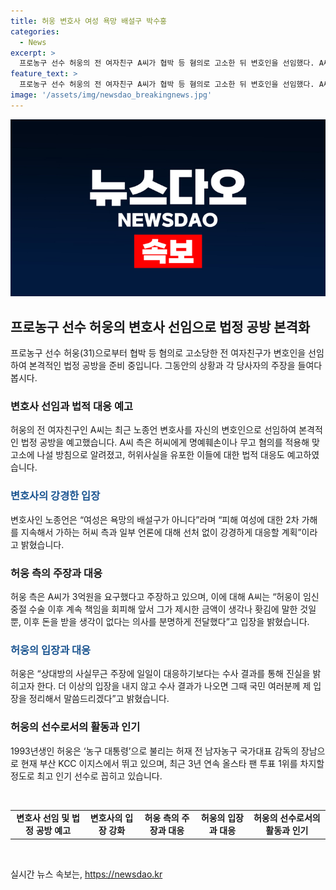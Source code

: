 ```yaml
---
title: 허웅 변호사 여성 욕망 배설구 박수홍
categories:
  - News
excerpt: >
  프로농구 선수 허웅의 전 여자친구 A씨가 협박 등 혐의로 고소한 뒤 변호인을 선임했다. A씨는 노종언 변호사를 선임하고 허웅에게 명예훼손이나 무고 혐의를 적용해 맞고소에 나설 예정이며, 허위사실을 유포한 이들에 대한 법적 대응도 예고했다. 노 변호사는 여성에 대한 가해를 밝힐 것이라며 강경하게 대응할 계획을 밝혔다. 반면 허웅 측은 A씨를 공갈미수, 협박, 스토킹 등으로 고소했으며, A씨가 금전을 요구했다고 주장하고 있다. 허웅은 수사 결과를 기다리겠다고 밝혔다. 1993년생인 허웅은 프로농구 선수로 인기를 끌고 있다.
feature_text: >
  프로농구 선수 허웅의 전 여자친구 A씨가 협박 등 혐의로 고소한 뒤 변호인을 선임했다. A씨는 노종언 변호사를 선임하고 허웅에게 명예훼손이나 무고 혐의를 적용해 맞고소에 나설 예정이며, 허위사실을 유포한 이들에 대한 법적 대응도 예고했다. 노 변호사는 여성에 대한 가해를 밝힐 것이라며 강경하게 대응할 계획을 밝혔다. 반면 허웅 측은 A씨를 공갈미수, 협박, 스토킹 등으로 고소했으며, A씨가 금전을 요구했다고 주장하고 있다. 허웅은 수사 결과를 기다리겠다고 밝혔다. 1993년생인 허웅은 프로농구 선수로 인기를 끌고 있다.
image: '/assets/img/newsdao_breakingnews.jpg'
---
```


<p><img src="/assets/img/newsdao_breakingnews.jpg" alt="firstkoreanews 속보" /></p>

<h2 data-ke-size="size26">프로농구 선수 허웅의 변호사 선임으로 법정 공방 본격화</h2>

<p data-ke-size="size16">프로농구 선수 허웅(31)으로부터 협박 등 혐의로 고소당한 전 여자친구가 변호인을 선임하여 본격적인 법정 공방을 준비 중입니다. 그동안의 상황과 각 당사자의 주장을 들여다봅시다.</p>

<h3>변호사 선임과 법적 대응 예고</h3>

<p data-ke-size="size16">허웅의 전 여자친구인 A씨는 최근 노종언 변호사를 자신의 변호인으로 선임하여 본격적인 법정 공방을 예고했습니다. A씨 측은 허씨에게 명예훼손이나 무고 혐의를 적용해 맞고소에 나설 방침으로 알려졌고, 허위사실을 유포한 이들에 대한 법적 대응도 예고하였습니다.</p>

<h3><b><span style="color: #1a5490;">변호사의 강경한 입장</span></b></h3>

<p data-ke-size="size16">변호사인 노종언은 “여성은 욕망의 배설구가 아니다”라며 “피해 여성에 대한 2차 가해를 지속해서 가하는 허씨 측과 일부 언론에 대해 선처 없이 강경하게 대응할 계획”이라고 밝혔습니다.</p>

<h3>허웅 측의 주장과 대응</h3>

<p data-ke-size="size16">허웅 측은 A씨가 3억원을 요구했다고 주장하고 있으며, 이에 대해 A씨는 “허웅이 임신중절 수술 이후 계속 책임을 회피해 앞서 그가 제시한 금액이 생각나 홧김에 말한 것일 뿐, 이후 돈을 받을 생각이 없다는 의사를 분명하게 전달했다”고 입장을 밝혔습니다.</p>

<h3><b><span style="color: #1a5490;">허웅의 입장과 대응</span></b></h3>

<p data-ke-size="size16">허웅은 “상대방의 사실무근 주장에 일일이 대응하기보다는 수사 결과를 통해 진실을 밝히고자 한다. 더 이상의 입장을 내지 않고 수사 결과가 나오면 그때 국민 여러분께 제 입장을 정리해서 말씀드리겠다”고 밝혔습니다.</p>

<h3>허웅의 선수로서의 활동과 인기</h3>

<p data-ke-size="size16">1993년생인 허웅은 ‘농구 대통령’으로 불리는 허재 전 남자농구 국가대표 감독의 장남으로 현재 부산 KCC 이지스에서 뛰고 있으며, 최근 3년 연속 올스타 팬 투표 1위를 차지할 정도로 최고 인기 선수로 꼽히고 있습니다.</p>

<p data-ke-size="size16">&nbsp;</p>

<table>
    <tbody>
        <tr>
            <td style="text-align: center; height: 17px;"><b>변호사 선임 및 법정 공방 예고</b></td>
        <td style="text-align: center; height: 17px;"><b>변호사의 입장 강화</b></td>
            <td style="text-align: center; height: 17px;"><b>허웅 측의 주장과 대응</b></td>
        <td style="text-align: center; height: 17px;"><b>허웅의 입장과 대응</b></td>
            <td style="text-align: center; height: 17px;"><b>허웅의 선수로서의 활동과 인기</b></td>
        </tr>
    </tbody>
</table>

<p data-ke-size="size16">&nbsp;</p>
실시간 뉴스 속보는, <a href="https://newsdao.kr" rel="dofollow">https://newsdao.kr</a>



